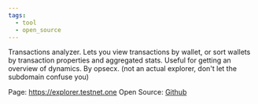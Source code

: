 ```yaml
---
tags:
  - tool
  - open_source
---
```

Transactions analyzer. Lets you view transactions by wallet, or sort wallets by transaction properties and aggregated stats. Useful for getting an overview of dynamics.
By opsecx. (not an actual explorer, don't let the subdomain confuse you)

Page: https://explorer.testnet.one
Open Source: [Github](https://github.com/opsecx/Transactions-Checker)
